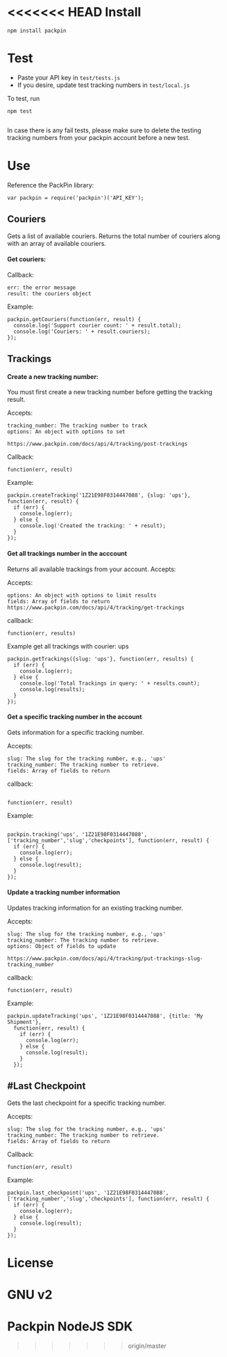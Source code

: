 <<<<<<< HEAD
Install
=========

```
npm install packpin

```

Test
=========

- Paste your API key in ```test/tests.js```
- If you desire, update test tracking numbers in ```test/local.js```

To test, run

```
npm test


```

In case there is any fail tests, please make sure to delete the testing tracking numbers from your packpin account before a new test.


Use
=========

Reference the PackPin library:

```
var packpin = require('packpin')('API_KEY');

```

Couriers
-

Gets a list of available couriers. Returns the total number of couriers along with an array of available couriers.

#### Get couriers:

Callback:

```
err: the error message
result: the couriers object

```

Example:

```
packpin.getCouriers(function(err, result) {
  console.log('Support courier count: ' + result.total);
  console.log('Couriers: ' + result.couriers);
});

```



Trackings
-

#### Create a new tracking number:

You must first create a new tracking number before getting the tracking result.

Accepts:

```
tracking_number: The tracking number to track
options: An object with options to set

https://www.packpin.com/docs/api/4/tracking/post-trackings

```

Callback:

```
function(err, result)

```

Example:

```
packpin.createTracking('1Z21E98F0314447088', {slug: 'ups'}, function(err, result) {
  if (err) {
    console.log(err);
  } else {
    console.log('Created the tracking: ' + result);
  }
});

```


#### Get all trackings number in the acccount

Returns all available trackings from your account. Accepts:

Accepts:

```
options: An object with options to limit results
fields: Array of fields to return
https://www.packpin.com/docs/api/4/tracking/get-trackings
```

callback:

```
function(err, results)

```

Example get all trackings with courier: ups

```
packpin.getTrackings({slug: 'ups'}, function(err, results) {
  if (err) {
    console.log(err);
  } else {
    console.log('Total Trackings in query: ' + results.count);
    console.log(results);
  }
});

```

#### Get a specific tracking number in the account

Gets information for a specific tracking number.

Accepts:

```
slug: The slug for the tracking number, e.g., 'ups'
tracking_number: The tracking number to retrieve.
fields: Array of fields to return

```

callback:

```

function(err, result)

```

Example:

```

packpin.tracking('ups', '1Z21E98F0314447088', ['tracking_number','slug','checkpoints'], function(err, result) {
  if (err) {
    console.log(err);
  } else {
    console.log(result);
  }
});

```

#### Update a tracking number information

Updates tracking information for an existing tracking number.

Accepts:

```
slug: The slug for the tracking number, e.g., 'ups'
tracking_number: The tracking number to retrieve.
options: Object of fields to update

https://www.packpin.com/docs/api/4/tracking/put-trackings-slug-tracking_number

```

callback:

```
function(err, result)

```


Example:

```
packpin.updateTracking('ups', '1Z21E98F0314447088', {title: 'My Shipment'},
  function(err, result) {
    if (err) {
      console.log(err);
    } else {
      console.log(result);
    }
  });

```

#Last Checkpoint
-

Gets the last checkpoint for a specific tracking number.

Accepts:

```
slug: The slug for the tracking number, e.g., 'ups'
tracking_number: The tracking number to retrieve.
fields: Array of fields to return

```

Callback:

```
function(err, result)

```

Example:

```
packpin.last_checkpoint('ups', '1Z21E98F0314447088', ['tracking_number','slug','checkpoints'], function(err, result) {
  if (err) {
    console.log(err);
  } else {
    console.log(result);
  }
});

```

License
=========

GNU v2
=======
# Packpin NodeJS SDK
>>>>>>> origin/master
